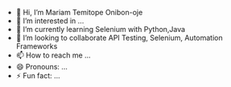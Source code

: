 - 👋 Hi, I’m Mariam Temitope Onibon-oje
- 👀 I’m interested in ...
- 🌱 I’m currently learning Selenium with Python,Java
- 💞️ I’m looking to collaborate API Testing, Selenium, Automation Frameworks
- 📫 How to reach me ...
- 😄 Pronouns: ...
- ⚡ Fun fact: ...
<!---
Teeemy/Teeemy is a ✨ special ✨ repository because its `README.md` (this file) appears on your GitHub profile.
You can click the Preview link to take a look at your changes.
--->
